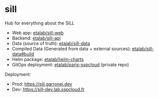 # sill
Hub for everything about the SILL

- Web app: [etalab/sill-web](https://github.com/etalab/sill-web)  
- Backend: [etalab/sill-api](https://github.com/etalab/sill-api)  
- Data (source of truth): [etalab/sill-data](https://github.com/etalab/sill-data)
- Compiled Data (Generated from data + external sources): [etalab/sill-data#build](https://github.com/etalab/sill-data/tree/build)
- Helm package: [etalab/helm-charts](https://github.com/etalab/helm-charts/tree/main/charts/sill)
- GitOps deployment: [etalab/paris-sspcloud](https://github.com/etalab/paris-sspcloud/tree/main/apps/sill) (private repo)  

Deployment: 
- Prod: https://sill.garronej.dev
- Dev: https://sill-dev.lab.sspcloud.fr
